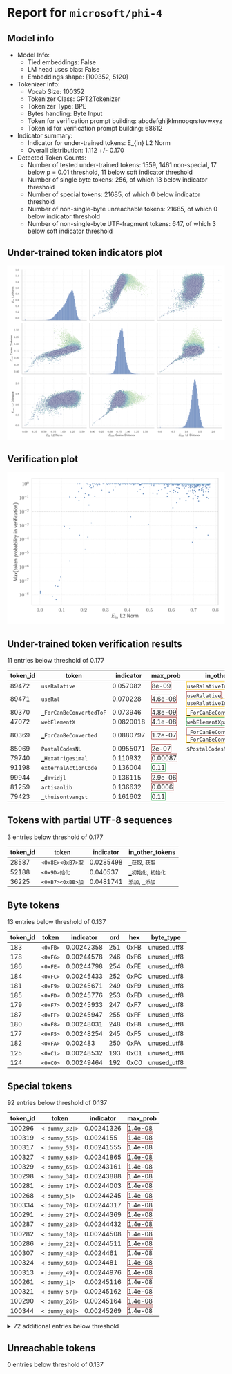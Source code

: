 # Report for `microsoft/phi-4`

## Model info

* Model Info: 
  * Tied embeddings: False
  * LM head uses bias: False
  * Embeddings shape: [100352, 5120]
* Tokenizer Info: 
  * Vocab Size: 100352
  * Tokenizer Class: GPT2Tokenizer
  * Tokenizer Type: BPE
  * Bytes handling: Byte Input
  * Token for verification prompt building: abcdefghijklmnopqrstuvwxyz
  * Token id for verification prompt building: 68612
* Indicator summary: 
  * Indicator for under-trained tokens: E_{in} L2 Norm
  * Overall distribution: 1.112 +/- 0.170
* Detected Token Counts: 
  * Number of tested under-trained tokens: 1559, 1461 non-special, 17 below p = 0.01 threshold, 11 below soft indicator threshold
  * Number of single byte tokens: 256, of which 13 below indicator threshold
  * Number of special tokens: 21685, of which 0 below indicator threshold
  * Number of non-single-byte unreachable tokens: 21685, of which 0 below indicator threshold
  * Number of non-single-byte UTF-fragment tokens:  647, of which 3 below soft indicator threshold

## Under-trained token indicators plot
![Indicators scatter plots](../indicators_pairplot_byid/microsoft_phi_4.png)

## Verification plot
![Verification plot](../verifications_scatterplot/microsoft_phi_4.png)

## Under-trained token verification results
11 entries below threshold of 0.177

|   token_id | token                             |   indicator | max_prob                                                         | in_other_tokens                                                                                                                                                                              |
|------------|-----------------------------------|-------------|------------------------------------------------------------------|----------------------------------------------------------------------------------------------------------------------------------------------------------------------------------------------|
|      89472 | ````` useRalative `````           |   0.057082  | <span style='border: 1px solid rgb(169, 68, 66);'>8e-09</span>   | <span style='border: 1px solid rgb(251, 189, 8);'>````` useRalativeImagePath `````</span>                                                                                                    |
|      89471 | ````` useRal `````                |   0.070228  | <span style='border: 1px solid rgb(169, 68, 66);'>4.6e-08</span> | <span style='border: 1px solid rgb(169, 68, 66);'>````` useRalative `````</span>, <span style='border: 1px solid rgb(251, 189, 8);'>````` useRalativeImagePath `````</span>                  |
|      80370 | ````` ▁ForCanBeConvertedToF ````` |   0.073946  | <span style='border: 1px solid rgb(169, 68, 66);'>4.8e-09</span> | <span style='border: 1px solid rgb(251, 189, 8);'>````` ▁ForCanBeConvertedToForeach `````</span>                                                                                             |
|      47072 | ````` webElementX `````           |   0.0820018 | <span style='border: 1px solid rgb(169, 68, 66);'>4.1e-08</span> | <span style='border: 1px solid rgb(40, 167, 69);'>````` webElementXpaths `````</span>                                                                                                        |
|      80369 | ````` ▁ForCanBeConverted `````    |   0.0880797 | <span style='border: 1px solid rgb(169, 68, 66);'>1.2e-07</span> | <span style='border: 1px solid rgb(169, 68, 66);'>````` ▁ForCanBeConvertedToF `````</span>, <span style='border: 1px solid rgb(251, 189, 8);'>````` ▁ForCanBeConvertedToForeach `````</span> |
|      85069 | ````` PostalCodesNL `````         |   0.0955071 | <span style='border: 1px solid rgb(169, 68, 66);'>2e-07</span>   | ````` $PostalCodesNL `````                                                                                                                                                                   |
|      79740 | ````` ▁Hexatrigesimal `````       |   0.110932  | <span style='border: 1px solid rgb(169, 68, 66);'>0.00087</span> |                                                                                                                                                                                              |
|      91198 | ````` externalActionCode `````    |   0.136004  | <span style='border: 1px solid rgb(40, 167, 69);'>0.11</span>    |                                                                                                                                                                                              |
|      99944 | ````` ▁davidjl `````              |   0.136115  | <span style='border: 1px solid rgb(169, 68, 66);'>2.9e-06</span> |                                                                                                                                                                                              |
|      81259 | ````` artisanlib `````            |   0.136632  | <span style='border: 1px solid rgb(169, 68, 66);'>0.0006</span>  |                                                                                                                                                                                              |
|      79423 | ````` ▁thuisontvangst `````       |   0.161602  | <span style='border: 1px solid rgb(40, 167, 69);'>0.11</span>    |                                                                                                                                                                                              |


## Tokens with partial UTF-8 sequences
3 entries below threshold of 0.177

|   token_id | token                      |   indicator | in_other_tokens                         |
|------------|----------------------------|-------------|-----------------------------------------|
|      28587 | ````` <0x8E><0xB7>取 ````` |   0.0285498 | ````` ▁获取 `````, ````` 获取 `````     |
|      52188 | ````` <0x9D>始化 `````     |   0.040537  | ````` ▁初始化 `````, ````` 初始化 ````` |
|      36225 | ````` <0xB7><0xBB>加 ````` |   0.0481741 | ````` 添加 `````, ````` ▁添加 `````     |


## Byte tokens
13 entries below threshold of 0.137

|   token_id | token              |   indicator |   ord | hex   | byte_type   |
|------------|--------------------|-------------|-------|-------|-------------|
|        183 | ````` <0xFB> ````` |  0.00242358 |   251 | 0xFB  | unused_utf8 |
|        178 | ````` <0xF6> ````` |  0.00244578 |   246 | 0xF6  | unused_utf8 |
|        186 | ````` <0xFE> ````` |  0.00244798 |   254 | 0xFE  | unused_utf8 |
|        184 | ````` <0xFC> ````` |  0.00245433 |   252 | 0xFC  | unused_utf8 |
|        181 | ````` <0xF9> ````` |  0.00245671 |   249 | 0xF9  | unused_utf8 |
|        185 | ````` <0xFD> ````` |  0.00245776 |   253 | 0xFD  | unused_utf8 |
|        179 | ````` <0xF7> ````` |  0.00245933 |   247 | 0xF7  | unused_utf8 |
|        187 | ````` <0xFF> ````` |  0.00245947 |   255 | 0xFF  | unused_utf8 |
|        180 | ````` <0xF8> ````` |  0.00248031 |   248 | 0xF8  | unused_utf8 |
|        177 | ````` <0xF5> ````` |  0.00248254 |   245 | 0xF5  | unused_utf8 |
|        182 | ````` <0xFA> ````` |  0.002483   |   250 | 0xFA  | unused_utf8 |
|        125 | ````` <0xC1> ````` |  0.00248532 |   193 | 0xC1  | unused_utf8 |
|        124 | ````` <0xC0> ````` |  0.00249464 |   192 | 0xC0  | unused_utf8 |


## Special tokens
92 entries below threshold of 0.137

|   token_id | token                      |   indicator | max_prob                                                         |
|------------|----------------------------|-------------|------------------------------------------------------------------|
|     100296 | ````` <\|dummy_32\|> ````` |  0.00241326 | <span style='border: 1px solid rgb(169, 68, 66);'>1.4e-08</span> |
|     100319 | ````` <\|dummy_55\|> ````` |  0.0024155  | <span style='border: 1px solid rgb(169, 68, 66);'>1.4e-08</span> |
|     100317 | ````` <\|dummy_53\|> ````` |  0.00241555 | <span style='border: 1px solid rgb(169, 68, 66);'>1.4e-08</span> |
|     100327 | ````` <\|dummy_63\|> ````` |  0.00241865 | <span style='border: 1px solid rgb(169, 68, 66);'>1.4e-08</span> |
|     100329 | ````` <\|dummy_65\|> ````` |  0.00243161 | <span style='border: 1px solid rgb(169, 68, 66);'>1.4e-08</span> |
|     100298 | ````` <\|dummy_34\|> ````` |  0.00243888 | <span style='border: 1px solid rgb(169, 68, 66);'>1.4e-08</span> |
|     100281 | ````` <\|dummy_17\|> ````` |  0.00244003 | <span style='border: 1px solid rgb(169, 68, 66);'>1.4e-08</span> |
|     100268 | ````` <\|dummy_5\|> `````  |  0.00244245 | <span style='border: 1px solid rgb(169, 68, 66);'>1.4e-08</span> |
|     100334 | ````` <\|dummy_70\|> ````` |  0.00244317 | <span style='border: 1px solid rgb(169, 68, 66);'>1.4e-08</span> |
|     100291 | ````` <\|dummy_27\|> ````` |  0.00244369 | <span style='border: 1px solid rgb(169, 68, 66);'>1.4e-08</span> |
|     100287 | ````` <\|dummy_23\|> ````` |  0.00244432 | <span style='border: 1px solid rgb(169, 68, 66);'>1.4e-08</span> |
|     100282 | ````` <\|dummy_18\|> ````` |  0.00244508 | <span style='border: 1px solid rgb(169, 68, 66);'>1.4e-08</span> |
|     100286 | ````` <\|dummy_22\|> ````` |  0.00244511 | <span style='border: 1px solid rgb(169, 68, 66);'>1.4e-08</span> |
|     100307 | ````` <\|dummy_43\|> ````` |  0.0024461  | <span style='border: 1px solid rgb(169, 68, 66);'>1.4e-08</span> |
|     100324 | ````` <\|dummy_60\|> ````` |  0.0024481  | <span style='border: 1px solid rgb(169, 68, 66);'>1.4e-08</span> |
|     100313 | ````` <\|dummy_49\|> ````` |  0.00244976 | <span style='border: 1px solid rgb(169, 68, 66);'>1.4e-08</span> |
|     100261 | ````` <\|dummy_1\|> `````  |  0.00245116 | <span style='border: 1px solid rgb(169, 68, 66);'>1.4e-08</span> |
|     100321 | ````` <\|dummy_57\|> ````` |  0.00245162 | <span style='border: 1px solid rgb(169, 68, 66);'>1.4e-08</span> |
|     100290 | ````` <\|dummy_26\|> ````` |  0.00245164 | <span style='border: 1px solid rgb(169, 68, 66);'>1.4e-08</span> |
|     100344 | ````` <\|dummy_80\|> ````` |  0.00245269 | <span style='border: 1px solid rgb(169, 68, 66);'>1.4e-08</span> |
<details><summary>72 additional entries below threshold</summary>

|   token_id | token                         |   indicator | max_prob                                                         |
|------------|-------------------------------|-------------|------------------------------------------------------------------|
|     100303 | ````` <\|dummy_39\|> `````    |  0.00245399 | <span style='border: 1px solid rgb(169, 68, 66);'>1.4e-08</span> |
|     100305 | ````` <\|dummy_41\|> `````    |  0.00245405 | <span style='border: 1px solid rgb(169, 68, 66);'>1.4e-08</span> |
|     100297 | ````` <\|dummy_33\|> `````    |  0.00245414 | <span style='border: 1px solid rgb(169, 68, 66);'>1.4e-08</span> |
|     100288 | ````` <\|dummy_24\|> `````    |  0.00245524 | <span style='border: 1px solid rgb(169, 68, 66);'>1.4e-08</span> |
|     100270 | ````` <\|dummy_7\|> `````     |  0.00245575 | <span style='border: 1px solid rgb(169, 68, 66);'>1.4e-08</span> |
|     100289 | ````` <\|dummy_25\|> `````    |  0.0024566  | <span style='border: 1px solid rgb(169, 68, 66);'>1.4e-08</span> |
|     100294 | ````` <\|dummy_30\|> `````    |  0.00245691 | <span style='border: 1px solid rgb(169, 68, 66);'>1.4e-08</span> |
|     100259 | ````` <\|fim_middle\|> `````  |  0.00245744 | <span style='border: 1px solid rgb(169, 68, 66);'>1.4e-08</span> |
|     100328 | ````` <\|dummy_64\|> `````    |  0.00245877 | <span style='border: 1px solid rgb(169, 68, 66);'>1.4e-08</span> |
|     100322 | ````` <\|dummy_58\|> `````    |  0.00245936 | <span style='border: 1px solid rgb(169, 68, 66);'>1.4e-08</span> |
|     100260 | ````` <\|fim_suffix\|> `````  |  0.00245982 | <span style='border: 1px solid rgb(169, 68, 66);'>1.4e-08</span> |
|     100338 | ````` <\|dummy_74\|> `````    |  0.00246016 | <span style='border: 1px solid rgb(169, 68, 66);'>1.4e-08</span> |
|     100326 | ````` <\|dummy_62\|> `````    |  0.00246064 | <span style='border: 1px solid rgb(169, 68, 66);'>1.4e-08</span> |
|     100275 | ````` <\|dummy_12\|> `````    |  0.00246076 | <span style='border: 1px solid rgb(169, 68, 66);'>1.4e-08</span> |
|     100323 | ````` <\|dummy_59\|> `````    |  0.00246128 | <span style='border: 1px solid rgb(169, 68, 66);'>1.4e-08</span> |
|     100295 | ````` <\|dummy_31\|> `````    |  0.00246259 | <span style='border: 1px solid rgb(169, 68, 66);'>1.4e-08</span> |
|     100333 | ````` <\|dummy_69\|> `````    |  0.00246357 | <span style='border: 1px solid rgb(169, 68, 66);'>1.4e-08</span> |
|     100293 | ````` <\|dummy_29\|> `````    |  0.00246363 | <span style='border: 1px solid rgb(169, 68, 66);'>1.4e-08</span> |
|     100273 | ````` <\|dummy_10\|> `````    |  0.00246374 | <span style='border: 1px solid rgb(169, 68, 66);'>1.4e-08</span> |
|     100337 | ````` <\|dummy_73\|> `````    |  0.00246413 | <span style='border: 1px solid rgb(169, 68, 66);'>1.4e-08</span> |
|     100306 | ````` <\|dummy_42\|> `````    |  0.00246502 | <span style='border: 1px solid rgb(169, 68, 66);'>1.4e-08</span> |
|     100340 | ````` <\|dummy_76\|> `````    |  0.00246645 | <span style='border: 1px solid rgb(169, 68, 66);'>1.4e-08</span> |
|     100331 | ````` <\|dummy_67\|> `````    |  0.00246659 | <span style='border: 1px solid rgb(169, 68, 66);'>1.4e-08</span> |
|     100284 | ````` <\|dummy_20\|> `````    |  0.00246662 | <span style='border: 1px solid rgb(169, 68, 66);'>1.4e-08</span> |
|     100349 | ````` <\|dummy_85\|> `````    |  0.00246701 | <span style='border: 1px solid rgb(169, 68, 66);'>1.4e-08</span> |
|     100316 | ````` <\|dummy_52\|> `````    |  0.00246891 | <span style='border: 1px solid rgb(169, 68, 66);'>1.4e-08</span> |
|     100278 | ````` <\|dummy_14\|> `````    |  0.00246913 | <span style='border: 1px solid rgb(169, 68, 66);'>1.4e-08</span> |
|     100258 | ````` <\|fim_prefix\|> `````  |  0.00247061 | <span style='border: 1px solid rgb(169, 68, 66);'>1.4e-08</span> |
|     100347 | ````` <\|dummy_83\|> `````    |  0.0024715  | <span style='border: 1px solid rgb(169, 68, 66);'>1.4e-08</span> |
|     100271 | ````` <\|dummy_8\|> `````     |  0.00247221 | <span style='border: 1px solid rgb(169, 68, 66);'>1.4e-08</span> |
|     100348 | ````` <\|dummy_84\|> `````    |  0.00247323 | <span style='border: 1px solid rgb(169, 68, 66);'>1.4e-08</span> |
|     100280 | ````` <\|dummy_16\|> `````    |  0.00247421 | <span style='border: 1px solid rgb(169, 68, 66);'>1.4e-08</span> |
|     100342 | ````` <\|dummy_78\|> `````    |  0.00247626 | <span style='border: 1px solid rgb(169, 68, 66);'>1.4e-08</span> |
|     100330 | ````` <\|dummy_66\|> `````    |  0.00247828 | <span style='border: 1px solid rgb(169, 68, 66);'>1.4e-08</span> |
|     100308 | ````` <\|dummy_44\|> `````    |  0.00247852 | <span style='border: 1px solid rgb(169, 68, 66);'>1.4e-08</span> |
|     100262 | ````` <\|dummy_2\|> `````     |  0.00247879 | <span style='border: 1px solid rgb(169, 68, 66);'>1.4e-08</span> |
|     100299 | ````` <\|dummy_35\|> `````    |  0.00247945 | <span style='border: 1px solid rgb(169, 68, 66);'>1.4e-08</span> |
|     100256 | ````` <\|dummy_0\|> `````     |  0.00247981 | <span style='border: 1px solid rgb(169, 68, 66);'>1.4e-08</span> |
|     100263 | ````` <\|dummy_3\|> `````     |  0.00248026 | <span style='border: 1px solid rgb(169, 68, 66);'>1.4e-08</span> |
|     100335 | ````` <\|dummy_71\|> `````    |  0.00248194 | <span style='border: 1px solid rgb(169, 68, 66);'>1.4e-08</span> |
|     100277 | ````` <\|dummy_13\|> `````    |  0.00248251 | <span style='border: 1px solid rgb(169, 68, 66);'>1.4e-08</span> |
|     100345 | ````` <\|dummy_81\|> `````    |  0.00248338 | <span style='border: 1px solid rgb(169, 68, 66);'>1.4e-08</span> |
|     100350 | ````` <\|dummy_86\|> `````    |  0.0024836  | <span style='border: 1px solid rgb(169, 68, 66);'>1.4e-08</span> |
|     100346 | ````` <\|dummy_82\|> `````    |  0.00248368 | <span style='border: 1px solid rgb(169, 68, 66);'>1.4e-08</span> |
|     100301 | ````` <\|dummy_37\|> `````    |  0.00248463 | <span style='border: 1px solid rgb(169, 68, 66);'>1.4e-08</span> |
|     100285 | ````` <\|dummy_21\|> `````    |  0.00248512 | <span style='border: 1px solid rgb(169, 68, 66);'>1.4e-08</span> |
|     100267 | ````` <\|dummy_4\|> `````     |  0.00248662 | <span style='border: 1px solid rgb(169, 68, 66);'>1.4e-08</span> |
|     100272 | ````` <\|dummy_9\|> `````     |  0.00248868 | <span style='border: 1px solid rgb(169, 68, 66);'>1.4e-08</span> |
|     100304 | ````` <\|dummy_40\|> `````    |  0.00248925 | <span style='border: 1px solid rgb(169, 68, 66);'>1.4e-08</span> |
|     100311 | ````` <\|dummy_47\|> `````    |  0.00249001 | <span style='border: 1px solid rgb(169, 68, 66);'>1.4e-08</span> |
|     100309 | ````` <\|dummy_45\|> `````    |  0.00249027 | <span style='border: 1px solid rgb(169, 68, 66);'>1.4e-08</span> |
|     100318 | ````` <\|dummy_54\|> `````    |  0.00249148 | <span style='border: 1px solid rgb(169, 68, 66);'>1.8e-08</span> |
|     100283 | ````` <\|dummy_19\|> `````    |  0.00249198 | <span style='border: 1px solid rgb(169, 68, 66);'>1.4e-08</span> |
|     100269 | ````` <\|dummy_6\|> `````     |  0.00249247 | <span style='border: 1px solid rgb(169, 68, 66);'>1.4e-08</span> |
|     100325 | ````` <\|dummy_61\|> `````    |  0.00249346 | <span style='border: 1px solid rgb(169, 68, 66);'>1.4e-08</span> |
|     100292 | ````` <\|dummy_28\|> `````    |  0.00249354 | <span style='border: 1px solid rgb(169, 68, 66);'>1.4e-08</span> |
|     100320 | ````` <\|dummy_56\|> `````    |  0.00249386 | <span style='border: 1px solid rgb(169, 68, 66);'>1.4e-08</span> |
|     100343 | ````` <\|dummy_79\|> `````    |  0.0024951  | <span style='border: 1px solid rgb(169, 68, 66);'>1.4e-08</span> |
|     100274 | ````` <\|dummy_11\|> `````    |  0.00249517 | <span style='border: 1px solid rgb(169, 68, 66);'>1.4e-08</span> |
|     100341 | ````` <\|dummy_77\|> `````    |  0.00249629 | <span style='border: 1px solid rgb(169, 68, 66);'>1.4e-08</span> |
|     100312 | ````` <\|dummy_48\|> `````    |  0.00249756 | <span style='border: 1px solid rgb(169, 68, 66);'>1.4e-08</span> |
|     100351 | ````` <\|dummy_87\|> `````    |  0.00249889 | <span style='border: 1px solid rgb(169, 68, 66);'>1.4e-08</span> |
|     100332 | ````` <\|dummy_68\|> `````    |  0.00250041 | <span style='border: 1px solid rgb(169, 68, 66);'>1.4e-08</span> |
|     100310 | ````` <\|dummy_46\|> `````    |  0.00250239 | <span style='border: 1px solid rgb(169, 68, 66);'>1.4e-08</span> |
|     100336 | ````` <\|dummy_72\|> `````    |  0.00250622 | <span style='border: 1px solid rgb(169, 68, 66);'>1.4e-08</span> |
|     100300 | ````` <\|dummy_36\|> `````    |  0.00250761 | <span style='border: 1px solid rgb(169, 68, 66);'>1.4e-08</span> |
|     100279 | ````` <\|dummy_15\|> `````    |  0.00250988 | <span style='border: 1px solid rgb(169, 68, 66);'>1.8e-08</span> |
|     100339 | ````` <\|dummy_75\|> `````    |  0.00251174 | <span style='border: 1px solid rgb(169, 68, 66);'>1.4e-08</span> |
|     100302 | ````` <\|dummy_38\|> `````    |  0.00251223 | <span style='border: 1px solid rgb(169, 68, 66);'>1.4e-08</span> |
|     100315 | ````` <\|dummy_51\|> `````    |  0.00251303 | <span style='border: 1px solid rgb(169, 68, 66);'>1.4e-08</span> |
|     100314 | ````` <\|dummy_50\|> `````    |  0.00252671 | <span style='border: 1px solid rgb(169, 68, 66);'>1.4e-08</span> |
|     100276 | ````` <\|endofprompt\|> ````` |  0.00253062 | <span style='border: 1px solid rgb(169, 68, 66);'>1.4e-08</span> |
</details>


## Unreachable tokens
0 entries below threshold of 0.137




